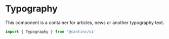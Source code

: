 # Typography

This component is a container for articles, news or another typography text.


```typescript
import { Typography } from '@cantinc/ui'
```

